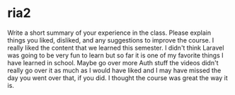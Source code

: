 # ria2
Write a short summary of your experience in the class. Please explain things you liked, disliked, and any suggestions to improve the course.
I really liked the content that we learned this semester. I didn't think Laravel was going to be very fun to learn but so far it is one of my favorite things I have learned in school. Maybe go over more Auth stuff the videos didn't really go over it as much as I would have liked and I may have missed the day you went over that, if you did. I thought the course was great the way it is.
